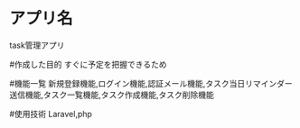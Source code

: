 # アプリ名
task管理アプリ

#作成した目的
すぐに予定を把握できるため

#機能一覧
新規登録機能,ログイン機能,認証メール機能,タスク当日リマインダー送信機能,タスク一覧機能,タスク作成機能,タスク削除機能

#使用技術
Laravel,php

